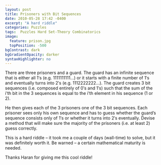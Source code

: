 ```yaml
---
layout: post
title: Prisoners with Bit Sequences
date: 2010-05-28 17:42 -0400
excerpt: "A hard riddle"
categories: Puzzles
tags:  Puzzles Hard Set-Theory Combinatorics
image:
  feature: prison.jpg
  topPosition: -500
bgContrast: dark
bgGradientOpacity: darker
syntaxHighlighter: no
---
```

There are three prisoners and a guard. The guard has an infinite sequence that is either all 1′s (e.g. 1111111111...) or it starts with a finite number of 1′s and eventually turns into 2′s (e.g. 1112222222...). The guard creates 3 bit sequences (i.e. composed entirely of 0′s and 1′s) such that the sum of the i’th bit in the 3 sequences is equal to the i’th element in his sequence (1 or 2).

He then gives each of the 3 prisoners one of the 3 bit sequences. Each prisoner sees only his own sequence and has to guess whether the guard’s sequence consists only of 1′s or whether it turns into 2′s eventually. Devise a method that will make sure the majority of the prisoners (i.e. at least 2) guess correctly.

This is a hard riddle – it took me a couple of days (wall-time) to solve, but it was definitely worth it. Be warned – a certain mathematical maturity is needed.

Thanks Haran for giving me this cool riddle!
